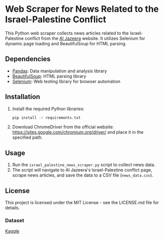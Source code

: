 # Web Scraper for News Related to the Israel-Palestine Conflict

This Python web scraper collects news articles related to the Israel-Palestine conflict from the [Al Jazeera](https://www.aljazeera.com/tag/israel-palestine-conflict/) website. It utilizes Selenium for dynamic page loading and BeautifulSoup for HTML parsing.

## Dependencies

- [Pandas](https://pandas.pydata.org/): Data manipulation and analysis library
- [BeautifulSoup](https://www.crummy.com/software/BeautifulSoup/bs4/doc/): HTML parsing library
- [Selenium](https://www.selenium.dev/documentation/en/): Web testing library for browser automation

## Installation

1. Install the required Python libraries:

   ```bash
   pip install -r requirements.txt
2. Download ChromeDriver from the official website: https://sites.google.com/chromium.org/driver/ and place it in the specified path.

## Usage

1. Run the `israel_palestine_news_scraper.py` script to collect news data.
2. The script will navigate to Al Jazeera's Israel-Palestine conflict page, scrape news articles, and save the data to a CSV file (`news_data.csv`).

## License

This project is licensed under the MIT License - see the LICENSE.md file for details.

### Dataset

[Kaggle](https://www.kaggle.com/datasets/emirslspr/israel-hamas-conflict-news-dataset/data)

